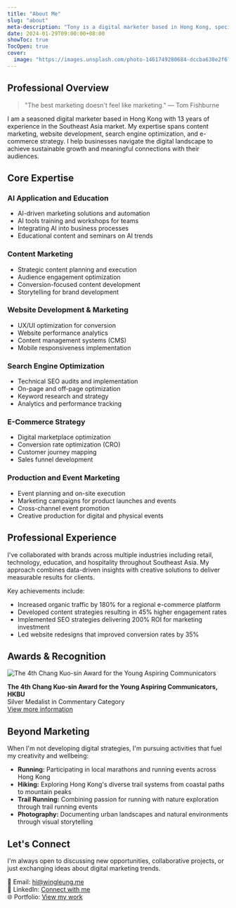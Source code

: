 ```yaml
---
title: "About Me"
slug: "about"
meta-description: "Tony is a digital marketer based in Hong Kong, specializing in various aspects of digital marketing including content marketing, website management, SEO, SEM, and e-commerce strategy. My goal is to leverage my skills and experience to contribute to innovative marketing projects and help businesses grow in the digital landscape."
date: 2024-01-29T09:00:00+08:00
showToc: true
TocOpen: true
cover:
  image: "https://images.unsplash.com/photo-1461749280684-dccba630e2f6?auto=format&fit=crop&w=1200&q=80"
---
```


## Professional Overview

> "The best marketing doesn't feel like marketing." — Tom Fishburne

I am a seasoned digital marketer based in Hong Kong with 13 years of experience in the Southeast Asia market. My expertise spans content marketing, website development, search engine optimization, and e-commerce strategy. I help businesses navigate the digital landscape to achieve sustainable growth and meaningful connections with their audiences.


## Core Expertise

<div class="skill-container">

### AI Application and Education
- AI-driven marketing solutions and automation
- AI tools training and workshops for teams
- Integrating AI into business processes
- Educational content and seminars on AI trends

### Content Marketing
- Strategic content planning and execution
- Audience engagement optimization
- Conversion-focused content development
- Storytelling for brand development

### Website Development & Marketing
- UX/UI optimization for conversion
- Website performance analytics
- Content management systems (CMS)
- Mobile responsiveness implementation

### Search Engine Optimization
- Technical SEO audits and implementation
- On-page and off-page optimization
- Keyword research and strategy
- Analytics and performance tracking

### E-Commerce Strategy
- Digital marketplace optimization
- Conversion rate optimization (CRO)
- Customer journey mapping
- Sales funnel development

### Production and Event Marketing
- Event planning and on-site execution
- Marketing campaigns for product launches and events
- Cross-channel event promotion
- Creative production for digital and physical events

</div>

## Professional Experience

I've collaborated with brands across multiple industries including retail, technology, education, and hospitality throughout Southeast Asia. My approach combines data-driven insights with creative solutions to deliver measurable results for clients.

Key achievements include:
- Increased organic traffic by 180% for a regional e-commerce platform
- Developed content strategies resulting in 45% higher engagement rates
- Implemented SEO strategies delivering 200% ROI for marketing investment
- Led website redesigns that improved conversion rates by 35%

## Awards & Recognition

![The 4th Chang Kuo-sin Award for the Young Aspiring Communicators](/images/cks-award-2013.jpg)

**The 4th Chang Kuo-sin Award for the Young Aspiring Communicators, HKBU**  
Silver Medalist in Commentary Category  
[View more information](https://www.comm.hkbu.edu.hk/comd-www/chinese/news/m_press_201310_cksaward.htm)

## Beyond Marketing

When I'm not developing digital strategies, I'm pursuing activities that fuel my creativity and wellbeing:

- **Running:** Participating in local marathons and running events across Hong Kong
- **Hiking:** Exploring Hong Kong's diverse trail systems from coastal paths to mountain peaks
- **Trail Running:** Combining passion for running with nature exploration through trail running events
- **Photography:** Documenting urban landscapes and natural environments through visual storytelling

## Let's Connect

I'm always open to discussing new opportunities, collaborative projects, or just exchanging ideas about digital marketing trends.

📧 Email: [hi@wingleung.me](mailto:hi@wingleung.me)  
🔗 LinkedIn: [Connect with me](https://www.linkedin.com/in/twlaa/)  
🌐 Portfolio: [View my work](https://www.wdigitalagency.com/portfolios/)